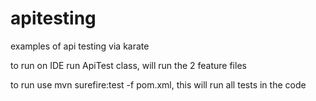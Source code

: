 # apitesting
examples of api testing via karate

to run on IDE run ApiTest class, will run the 2 feature files

to run use mvn surefire:test -f pom.xml, this will run all tests in the code
